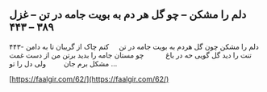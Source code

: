 ## دلم را مشکن – چو گل هر دم به بویت جامه در تن – غزل ۳۸۹ – ۴۴۳


۴۴۳- دلم را مشکن چون گل هردم به بویت جامه در تن     کنم چاک از گریبان تا به دامن تنت را دید گل گویی حه در باغ           چو مستان جامه را بدید برتن من از دست غمت مشکل برم جان         ولی دل را تو &#8230;

[https://faalgir.com/62/](https://faalgir.com/62/) 